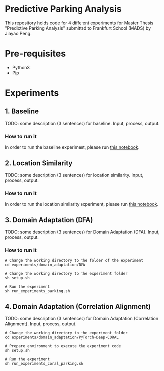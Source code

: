 # Predictive Parking Analysis

This repository holds code for 4 different experiments for Master Thesis "Predictive Parking Analysis" submitted to Frankfurt School (MADS) by Jiayao Peng.

# Pre-requisites
- Python3
- Pip

# Experiments
## 1. Baseline
TODO: some description (3 sentences) for baseline. Input, process, output.

### How to run it
In order to run the baseline experiment, please run [this notebook](experiments/baseline/baseline.ipynb).


## 2. Location Similarity
TODO: some description (3 sentences) for location similarity. Input, process, output.

### How to run it
In order to run the location similarity experiment, please run [this notebook](experiments/location_similarity/location_similarity.ipynb).


## 3. Domain Adaptation (DFA)
TODO: some description (3 sentences) for Domain Adaptation (DFA). Input, process, output.

### How to run it
```
# Change the working directory to the folder of the experiment
cd experiments/domain_adaptation/DFA

# Change the working directory to the experiment folder
sh setup.sh

# Run the experiment
sh run_experiments_parking.sh
```

## 4. Domain Adaptation (Correlation Alignment)
TODO: some description (3 sentences) for Domain Adaptation (Correlation Alignment). Input, process, output.

```
# Change the working directory to the experiment folder
cd experiments/domain_adaptation/PyTorch-Deep-CORAL

# Prepare environment to execute the experiment code
sh setup.sh

# Run the experiment
sh run_experiments_coral_parking.sh
```
